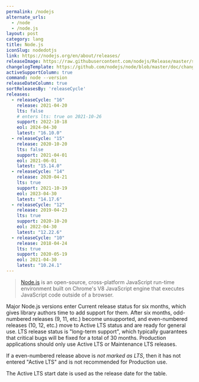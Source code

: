 ```yaml
---
permalink: /nodejs
alternate_urls:
  - /node
  - /node.js
layout: post
category: lang
title: Node.js
iconSlug: nodedotjs
link: https://nodejs.org/en/about/releases/
releaseImage: https://raw.githubusercontent.com/nodejs/Release/master/schedule.svg?sanitize=true
changelogTemplate: https://github.com/nodejs/node/blob/master/doc/changelogs/CHANGELOG_V__RELEASE_CYCLE__.md#__LATEST__
activeSupportColumn: true
command: node --version
releaseDateColumn: true
sortReleasesBy: 'releaseCycle'
releases:
  - releaseCycle: "16"
    release: 2021-04-20
    lts: false
    # enters lts: true on 2021-10-26
    support: 2022-10-18
    eol: 2024-04-30
    latest: "16.10.0"
  - releaseCycle: "15"
    release: 2020-10-20
    lts: false
    support: 2021-04-01
    eol: 2021-06-01
    latest: "15.14.0"
  - releaseCycle: "14"
    release: 2020-04-21
    lts: true
    support: 2021-10-19
    eol: 2023-04-30
    latest: "14.17.6"
  - releaseCycle: "12"
    release: 2019-04-23
    lts: true
    support: 2020-10-20
    eol: 2022-04-30
    latest: "12.22.6"
  - releaseCycle: "10"
    release: 2018-04-24
    lts: true
    support: 2020-05-19
    eol: 2021-04-30
    latest: "10.24.1"
---
```


> [Node.js](https://nodejs.org/) is an open-source, cross-platform JavaScript run-time environment built on Chrome's V8 JavaScript engine that executes JavaScript code outside of a browser.

Major Node.js versions enter Current release status for six months, which gives library authors time to add support for them. After six months, odd-numbered releases (9, 11, etc.) become unsupported, and even-numbered releases (10, 12, etc.) move to Active LTS status and are ready for general use. LTS release status is "long-term support", which typically guarantees that critical bugs will be fixed for a total of 30 months. Production applications should only use Active LTS or Maintenance LTS releases.

If a even-numbered release above is _not marked as LTS_, then it has not entered "Active LTS" and is not recommended for Production use.

The Active LTS start date is used as the release date for the table.
